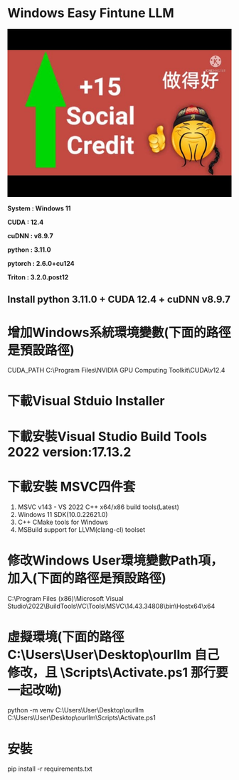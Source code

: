 # Windows Easy Fintune LLM
![image](https://github.com/alenzenx/WindowsEasyFintuneLLM/blob/main/goodjob.jpg)

**System : Windows 11**

**CUDA : 12.4**

**cuDNN : v8.9.7**

**python : 3.11.0**

**pytorch : 2.6.0+cu124**

**Triton : 3.2.0.post12**

## Install python 3.11.0 + CUDA 12.4 + cuDNN v8.9.7

# 增加Windows系統環境變數(下面的路徑是預設路徑)
CUDA_PATH
C:\Program Files\NVIDIA GPU Computing Toolkit\CUDA\v12.4

# 下載Visual Stduio Installer
# 下載安裝Visual Studio Build Tools 2022    version:17.13.2
# 下載安裝 MSVC四件套
1. MSVC v143 - VS 2022 C++ x64/x86 build tools(Latest)
2. Windows 11 SDK(10.0.22621.0)
3. C++ CMake tools for Windows
4. MSBuild support for LLVM(clang-cl) toolset 

# 修改Windows User環境變數Path項，加入(下面的路徑是預設路徑)
C:\Program Files (x86)\Microsoft Visual Studio\2022\BuildTools\VC\Tools\MSVC\14.43.34808\bin\Hostx64\x64

# 虛擬環境(下面的路徑 C:\Users\User\Desktop\ourllm 自己修改，且 \Scripts\Activate.ps1 那行要一起改呦)
python -m venv C:\Users\User\Desktop\ourllm
C:\Users\User\Desktop\ourllm\Scripts\Activate.ps1

# 安裝
pip install -r requirements.txt